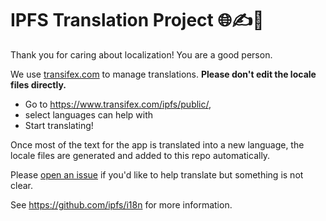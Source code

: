 # IPFS Translation Project  🌐✍️🖖

Thank you for caring about localization! You are a good person.

We use [transifex.com](https://www.transifex.com/ipfs/public/) to manage translations. **Please don't edit the locale files directly.**

- Go to https://www.transifex.com/ipfs/public/,
- select languages can help with
- Start translating!

Once most of the text for the app is translated into a new language, the locale files are generated and added to this repo automatically.

Please [open an issue](https://github.com/ipfs-shipyard/ipfs-webui/issues/new) if you'd like to help translate but something is not clear.

See https://github.com/ipfs/i18n for more information.
